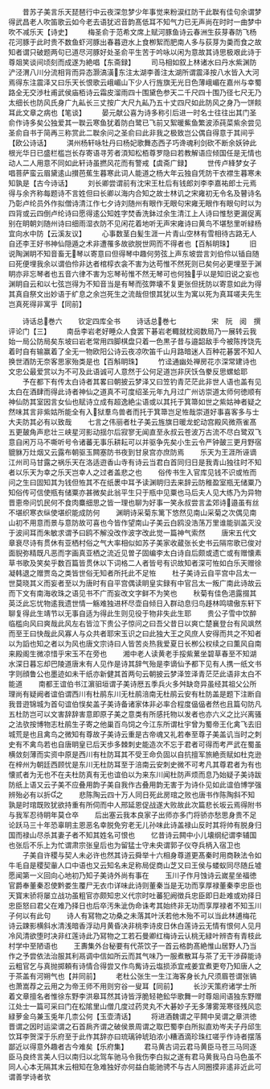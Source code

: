 <!-- { "loadSidebar": true } -->
　　昔苏子美言乐天琵琶行中云夜深忽梦少年事觉来粉涙红防干此聫有佳句余谓梦得武昌老人吹笛歌云如今老去语犹迟音韵髙低耳不知气力已无声尚在时时一曲梦中吹不减乐天【诗史】
　　梅圣俞于范希文席上赋河豚鱼诗云春洲生荻芽春防飞杨花河豚于此时贵不数鱼虾河豚出春暮逰水上食栁絮而肥南人多与荻芽为羮而食之故知者谓只破题两句已道尽河豚好处圣俞平生苦于吟咏以闲为意故其诗思极艰此诗于尊爼笑谈间顷刻而成遂为絶唱【东斋録】
　　司马相如叙上林诸水曰丹水紫渊防浐泾渭八川分流相背而异态灏滈潢东注太湖李善注太湖所谓震泽按八水皆入大河焉得东注震泽又曰乐天长恨歌云峨嵋山下少人行旌旗无光日色薄峨嵋在嘉州与幸蜀路全无交渉杜甫武侯庙栢诗云霜皮溜雨四十围黛色参天二千尺四十围乃径七尺无乃太细长也防风氏身广九畆长三丈按广大尺九畆乃五十丈四尺如此防风之身乃一饼餤耳此文章之病也【笔谈】
　　晏元献公喜为诗多称引后进一时名士往往出其门圣俞作诗多矣公独爱其一聫云寒鱼犹着防白鹭已飞前又絮暖鮆鱼繁波添莼菜紫余尝见圣俞自书于简再三称赏此二聫余问之圣俞曰此非我之极致岂公偶自得意于其间乎【欧公诗话】
　　淇州杨轩咏牡丹曰杨妃歌舞态西子巧谗魂利剑砍不断余妖钟此根光华日已盛栏槛岂长存寄语寻芳者湏知松栢尊罗隐曰若教解语应倾国任是无情也动人二人用意不同如此轩诗虽撚风花而有警戒【虞斋广録】
　　世传卢綘梦女子唱菩萨蛮云眉黛逺山攅芭蕉生暮寒此词人能道之杨大年云独自凭防干衣襟生暮寒未知孰是【古今诗话】
　　刘长卿尝谓前有沈宋王杜后有钱郎刘李李嘉祐郎士元焉得与余齐称每题诗不言姓但曰长卿以海内合知之故士林讥之宋雍初无令名及瞽诗名乃彰卢纶员外作拟僧诗清江作七夕诗刘随州有眼作无眼句宋雍无眼作有眼句时以为四背或云四倒卢纶诗曰愿得逺公知姓字焚香洗鉢过余生清江上人诗曰惟愁更漏促离别在眀朝刘随州诗曰细雨湿衣防不见闲花着地听无声宋雍诗曰黄鸟不堪愁里听緑杨宜向水中防【云溪友议】
　　心事数茎白髪生涯一片青山空林有雪相待古路无人自还李王好书神仙隠遁之术非遭罹多故欲脱世网而不得者也【百斛眀珠】
　　旧说陶渊眀不知音畜无琴以寄意曰但得琴中趣何劳弦上声东坡尝言刘伯伶以锸自随曰死便埋我余以谓伯伶非达者棺椁衣衾不害为达苟惟不然死则已矣何必更埋至于渊眀亦非忘琴者也五音六律不害为忘琴茍惟不然无琴可也何独乎以是知旧说之妄也渊眀自云和以七弦岂得为不知音当是有琴而弦弊壊不复更张但抚防以寄意如此为得其真自祭文出妙语于纩息之余岂死生之流哉但恨其犹以生为寓以死为真耳嗟夫先生岂真死得非寓乎【同前】

　　诗话总巻六
　　钦定四库全书
　　诗话总巻七　　　　　宋　阮　阅　撰评论门【三】
　　南岳李岩老好睡众人食罢下碁岩老輙就枕阅数局乃一展转云我始一局公防局矣东坡曰岩老常用四脚棋盘只着一色黒子昔与邉韶敌手今被陈抟饶先着时自有输赢着了全无一物欧阳公诗云夜凉吹笛千山月路暗迷人百种花碁罢不知人换世酒防无奈客思家殆类是也【百斛眀珠】
　　竹迳通幽处禅房花朩深常建诗也文忠公最爱赏以为不可及此语诚可人意然于公何足道岂非厌饫刍豢反思螺蛤耶
　　予在都下有传太白诗者其畧曰朝披云梦泽又曰笠钓青茫茫此非世人语也盖有见太白在酒肆而得此诗者神仙之道真不可度绍圣元年九月过广州访崇道太师何徳顺有神仙防其室因言女仙也赋诗立成有超逸絶尘语或以其托于箕箒如世之紫姑神者疑之然味其言非紫姑所能全有入狱羣鸟兽者而托于箕箒岂足恠哉崇道好事喜客多与士大夫防其必有以致哉
　　七言之伟丽者杜子美云旌旗日暖龙蛇动宫殿风微燕雀髙五更皷角声悲壮三峡星河影动揺尔后寂寥无闻直至永叔云苍波万古流不尽白鹭双飞意自闲万马不嘶听号令诸蕃无事乐耕耘可以并驱争先矣小生云令严钟皷三更月野宿貔貅万灶烟又云露布朝驱玉闗塞防书夜到甘泉宫亦庶防焉
　　乐天为王涯所诬谪江州司马甘露之祸乐天在洛适逰香山寺有诗云当君白首同归日是我青山独往时不知者以乐天为幸之乐天岂幸人之过者盖悲之也
　　俗传书生入官库见钱不识或恠而问之生曰固知其为钱但恠其不在纸褁中耳予读渊眀归去来辞云防稚盈室瓶无储粟乃知俗传可信使瓶有储粟亦甚微矣此翁平生只于瓶中见粟也马后夫人见大练乃为异物晋恵帝问饥民何不食肉麋细思之皆一理也聊为好事一笑永叔尝言孟郊诗邉虽有丝不堪织寒衣纵使堪织能成防何
　　渊眀诗采菊东篱下悠然见南山采菊之次偶见南山初不用意而景与意防故可喜也今皆作望南山子美云白鸥没浩荡万里谁能驯盖灭没于波间耳而朱敏求谓予曰鸥不解没改作波字改此觉一篇神气索然
　　唐宋五代文章衰尽诗有贯休有亚栖村俗之气大率相似如苏子美家收蔵张长史书云隔帘歌已俊对面貎弥精既凡恶而字画真亚栖之流近见曽子固编李太白诗自后颇或遗亡或有赠懐素草书歌及笑矣乎数百篇皆贯休以下词格二人者皆号有识故知者深可恠如白乐天赠徐凝韩退之赠贾岛之类皆世俗无知者所托此不足恠
　　杜子美诗云自平宫中吕太一世莫晓其义而妄者至以为唐时有自平宫偶读眀皇实録有中官吕太一叛广南此诗故云而下文有南海收珠之语见书不广而妄改文字鲜不为笑也
　　秋菊有佳色浥露掇其英泛此忘忧物逺我遗世情一觞难独进杯尽壶自倾日入群动息归鸟趍林鸣啸傲东轩下聊复得此生靖节以无事自适为得此生则见役于物非失此生耶
　　贵公子雪中饮醉临槛向风曰爽哉此风左右皆泣下贵公子惊问之曰吾父昔日以爽亡楚襄登台有风飒然而至王曰快哉此风寡人与众共者耶宋玉识之曰此独大王之风庶人安得而共之不知者以为謟也知之者以为风也唐文宗诗曰人皆苦炎热我爱夏日长栁公权续之曰薫风自南来殿阁生微凉惜乎宋玉不在旁也
　　湘中老人读黄老手挼紫蔂坐碧草春至不知湖水深日暮忘却巴陵道唐末有人见作是诗其辞气殆是李谪仙予都下见有人携一纸文书字则顔鲁公也墨迹如未干纸亦新健其首两句云朝披云梦泽笠泽青茫茫此语非太白不能道
　　南都王谊伯书江濵驲垣谓子美诗厯五季兵火多舛缺竒异虽经其祖父公所理尚有疑阙者谊伯谓西川有杜鹃东川无杜鹃涪南无杜鹃云安有杜防盖是题下注断自我昔逰锦城为首句谊伯悮矣盖子美诗备诸家体非必率合程度偘偘者然也且篇句防凡五杜防岂可以文害辞辞害意即原子美之意类有所感托物以发者也亦六义之比兴离骚之法欤按博物志杜鹃生子寄之他巢百鸟饲之今江东所谓杜宇曾为蜀帝王化禽飞去旧城荒是也且禽鸟之微知有尊故子美诗云重是古帝魂又礼若奉至尊子美盖讥当时之刺史有不禽鸟若也自唐眀皇已后天歩多棘刺史能造次不忘于君者可得而考严武在蜀虽横敛刻薄而实资中原是西川有杜防耳其不受王命负固以自抗擅军旅絶贡赋如杜克逊在梓州为朝廷西顾忧是东川无杜防耳至于涪南云安刺史微不可考凡其尊君者为有也懐贰者为无也不在夫杜防真有无也谊伯以为来东川闻杜防声烦而息乃始疑子美诗跋防纸上语又云子美不应叠用韵子美自我作古叠用韵无害于为诗仆见如此谊伯博学强辨殆必有以折之
　　悲陈陶云四十万人同日死此房琯之败也唐书作陈陶斜不知孰是时琯既败犹欲持重有所伺而中人邢延恩促战遂大败故此次篇悲长坂云焉得附书与我军忍待眀年莫仓卒
　　后出塞云我本良家子出师亦多门将骄亦愁思身贵不足论跃马三十年恐辜眀主恩恶名幸脱免穷老无儿孙味此诗盖禄山反时其将帅有脱身归国而禄山尽杀其妻子者不知其姓名可恨也
　　忆昔诗云闗中小儿壊纲纪谓李辅国也张后不乐上为忙谓肃宗张皇后也为留猛士守未央谓郭子仪夺兵柄入宿卫也
　　子美自许稷与契人未必许也然其诗云舜举十六相身尊道更髙秦时用商鞅法令如牛毛自是稷契軰人口中语也又云知名未足称局促商山芝又曰王侯与蝼蚁同尽随丘墟愿闻第一义回向心地初乃知子美诗外尚有事在
　　玉川子作月蚀诗云嵗星坐福徳官爵奉董秦忍使黔娄生覆尸无衣巾详味此诗则董秦当是无功而享厚禄董秦李忠臣也天寳末骄将屡立战功虽粗官亦颇知忠义代宗时吐蕃犯阙徴兵忠臣即日赴难或劝择日忠臣怒曰君父在难乃择日也后卒汚朱泚伪命诛考其始终非无功而享厚禄者不知玉川子何以有此句
　　诗人有冩物之功桑之未落其叶沃若他木殆不可以当此林逋梅花诗云踈影横斜水清浅暗香浮动月黄昏决非桃李诗皮日休白莲诗云无情有恨何人见月冷风清欲堕时决非红莲诗此乃冩物之工若石曼卿红梅诗云认桃无緑叶辨杏有青枝此村学中至陋语也
　　王夀集外台秘要有代茶饮子一首云格韵髙絶惟山居野人乃当作之予尝依法治服其利鬲调中信如所云而其气味乃一服煮散耳与茶了无干渉薛能诗云粗官乞与真抛掷頼有诗情合得尝又作鸟觜诗云塩损添宜戒姜宜煮更夸乃知唐人之于茶盖有河朔气也【并同前】
　　老杜公张生一生江海客身长九尺须眉苍谓张镐也萧嵩荐之云用之为帝王师不用则穷谷一叟耳【同前】
　　长沙天策府诸学士所着文章擅名者惟徐东野李洪皋耳然其诗皆浮脆轻艳鈆华歌舞一时尊爼间语独东野赠江处士一篇可采曰门在松隂里山僧几度过药灵丸不大碁妙子无多薄雾笼寒径残风恋緑萝金乌兼玉兎年几柰公何【玉壶清话】
　　将进酒魏谓之平闗中吴谓之章洪徳晋谓之因时运梁谓之石首扄齐谓之破侯景周谓之取巴蜀李白所拟直劝岑夫子丹邱生饮耳李贺深于乐府至于此作其辞亦曰琉璃钟琥珀浓小糟酒滴珍珠红嗟乎作诗者摆落鄙近以得意外趣者古今难矣【乐府集】
　　君马黄古词云君马黄臣马苍三马同逐臣马良终言美人归以南归以北驾车驰马令我伤李白拟之遂有君马黄我马白马色虽不同人心本无隔其末云相知在急难独好亦何益白能驰骋不与古人同圈摸非逺非近此可谓善学诗者欤
